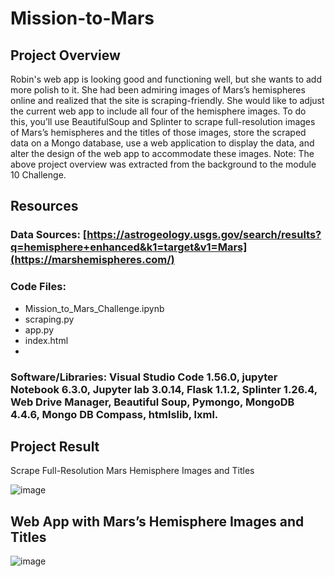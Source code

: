 # Mission-to-Mars

## Project Overview
Robin's web app is looking good and functioning well, but she wants to add more polish to it. She had been admiring images of Mars’s hemispheres online and realized that the site is scraping-friendly. She would like to adjust the current web app to include all four of the hemisphere images. To do this, you’ll use BeautifulSoup and Splinter to scrape full-resolution images of Mars’s hemispheres and the titles of those images, store the scraped data on a Mongo database, use a web application to display the data, and alter the design of the web app to accommodate these images.
Note: The above project overview was extracted from the background to the module 10 Challenge.
## Resources
### Data Sources: [https://astrogeology.usgs.gov/search/results?q=hemisphere+enhanced&k1=target&v1=Mars](https://marshemispheres.com/)

### Code Files:
  - Mission_to_Mars_Challenge.ipynb
  - scraping.py
  - app.py
  - index.html
  - 
### Software/Libraries: Visual Studio Code 1.56.0, jupyter Notebook 6.3.0, Jupyter lab 3.0.14, Flask 1.1.2, Splinter 1.26.4, Web Drive Manager, Beautiful Soup, Pymongo, MongoDB 4.4.6, Mongo DB Compass, htmlslib, lxml.
## Project Result
Scrape Full-Resolution Mars Hemisphere Images and Titles

![image](https://user-images.githubusercontent.com/96215773/174544726-3aa9200b-7613-45d5-812c-05f5d26fe7d3.png)

## Web App with Mars’s Hemisphere Images and Titles

![image](https://user-images.githubusercontent.com/96215773/174545075-9a5ee121-5cf7-41e1-ad34-93ae34df6185.png)
